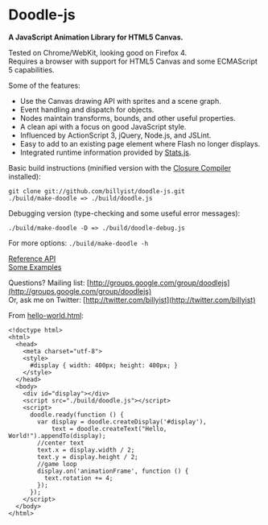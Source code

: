 # Doodle-js
__A JavaScript Animation Library for HTML5 Canvas.__

Tested on Chrome/WebKit, looking good on Firefox 4.  
Requires a browser with support for HTML5 Canvas and some ECMAScript 5 capabilities.

Some of the features:

* Use the Canvas drawing API with sprites and a scene graph.
* Event handling and dispatch for objects.
* Nodes maintain transforms, bounds, and other useful properties.
* A clean api with a focus on good JavaScript style.
* Influenced by ActionScript 3, jQuery, Node.js, and JSLint.
* Easy to add to an existing page element where Flash no longer displays.
* Integrated runtime information provided by [Stats.js](https://github.com/mrdoob/stats.js).

Basic build instructions (minified version with the [Closure Compiler](http://code.google.com/closure/compiler/) installed):

    git clone git://github.com/billyist/doodle-js.git
    ./build/make-doodle => ./build/doodle.js

Debugging version (type-checking and some useful error messages):

    ./build/make-doodle -D => ./build/doodle-debug.js

For more options: `./build/make-doodle -h`

[Reference API](http://lamberta.org/doodle-js/doc/api/)  
[Some Examples](http://lamberta.org/doodle-js/doc/examples/)

Questions?
Mailing list: [http://groups.google.com/group/doodlejs](http://groups.google.com/group/doodlejs)  
Or, ask me on Twitter: [http://twitter.com/billyist](http://twitter.com/billyist)

From [hello-world.html](./doodle-js/blob/master/doc/examples/hello-world.html):

    <!doctype html>
    <html>
      <head>
        <meta charset="utf-8">
        <style>
          #display { width: 400px; height: 400px; }
        </style>
      </head>
      <body>
        <div id="display"></div>
        <script src="./build/doodle.js"></script>
        <script>
          doodle.ready(function () {
            var display = doodle.createDisplay('#display'),
                text = doodle.createText("Hello, World!").appendTo(display);
            //center text
            text.x = display.width / 2;
            text.y = display.height / 2;
            //game loop
            display.on('animationFrame', function () {
              text.rotation += 4;
            });
          });
        </script>
      </body>
    </html>
